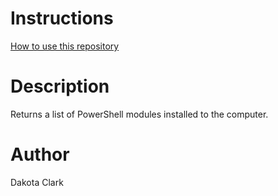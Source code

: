 # Instructions
[How to use this repository](../../README.md)

# Description
Returns a list of PowerShell modules installed to the computer.

# Author
Dakota Clark